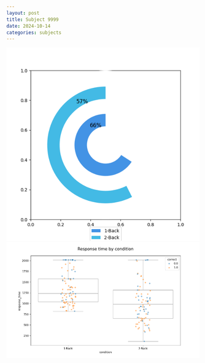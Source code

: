 ```yaml
---
layout: post
title: Subject 9999
date: 2024-10-14
categories: subjects
---
```


![](data/9999/run-3/9999_accuracy_by_condition.png)
![](data/9999/run-3/9999_response_time_by_condition.png)
